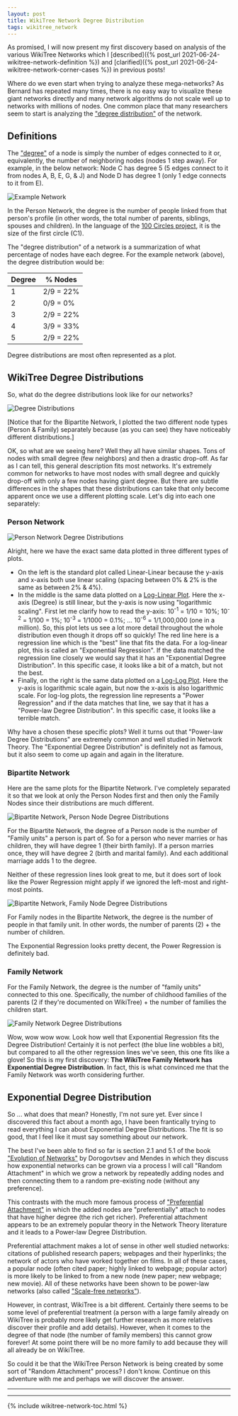 ```yaml
---
layout: post
title: WikiTree Network Degree Distribution
tags: wikitree_network
---
```


As promised, I will now present my first discovery based on analysis of the various WikiTree Networks which I [described]({% post_url 2021-06-24-wikitree-network-definition %}) and [clarified]({% post_url 2021-06-24-wikitree-network-corner-cases %}) in previous posts!

Where do we even start when trying to analyze these mega-networks? As Bernard has repeated many times, there is no easy way to visualize these giant networks directly and many network algorithms do not scale well up to networks with millions of nodes. One common place that many researchers seem to start is analyzing the ["degree distribution"](https://en.wikipedia.org/wiki/Degree_distribution) of the network.

## Definitions

The ["degree"](https://en.wikipedia.org/wiki/Degree_(graph_theory)) of a node is simply the number of edges connected to it or, equivalently, the number of neighboring nodes (nodes 1 step away). For example, in the below network: Node C has degree 5 (5 edges connect to it from nodes A, B, E, G, & J) and Node D has degree 1 (only 1 edge connects to it from E).

![Example Network](/assets/images/complex_person_network.png)

In the Person Network, the degree is the number of people linked from that person's profile (in other words, the total number of parents, siblings, spouses and children). In the language of the [100 Circles project](https://www.wikitree.com/wiki/Space:100_Circles), it is the size of the first circle (C1).

The "degree distribution" of a network is a summarization of what percentage of nodes have each degree. For the example network (above), the degree distribution would be:

| Degree |  % Nodes  |
| ------ | --------- | 
|      1 | 2/9 = 22% |
|      2 | 0/9 =  0% |
|      3 | 2/9 = 22% |
|      4 | 3/9 = 33% |
|      5 | 2/9 = 22% |

Degree distributions are most often represented as a plot.

## WikiTree Degree Distributions

So, what do the degree distributions look like for our networks?

![Degree Distributions](/assets/images/degrees_combined_linear.png)

[Notice that for the Bipartite Network, I plotted the two different node types (Person & Family) separately because (as you can see) they have noticeably different distributions.]

OK, so what are we seeing here? Well they all have similar shapes. Tons of nodes with small degree (few neighbors) and then a drastic drop-off. As far as I can tell, this general description fits most networks. It's extremely common for networks to have most nodes with small degree and quickly drop-off with only a few nodes having giant degree. But there are subtle differences in the shapes that these distributions can take that only become apparent once we use a different plotting scale. Let's dig into each one separately:

### Person Network

![Person Network Degree Distributions](/assets/images/degrees_person.png)

Alright, here we have the exact same data plotted in three different types of plots.
* On the left is the standard plot called Linear-Linear because the y-axis and x-axis both use linear scaling (spacing between 0% & 2% is the same as between 2% & 4%).
* In the middle is the same data plotted on a [Log-Linear Plot](https://en.wikipedia.org/wiki/Semi-log_plot). Here the x-axis (Degree) is still linear, but the y-axis is now using "logarithmic scaling". First let me clarify how to read the y-axis: 10<sup>-1</sup> = 1/10 = 10%; 10<sup>-2</sup> = 1/100 = 1%; 10<sup>-3</sup> = 1/1000 = 0.1%; ... 10<sup>-6</sup> = 1/1,000,000 (one in a million). So, this plot lets us see a lot more detail throughout the whole distribution even though it drops off so quickly! The red line here is a regression line which is the "best" line that fits the data. For a log-linear plot, this is called an "Exponential Regression". If the data matched the regression line closely we would say that it has an "Exponential Degree Distribution". In this specific case, it looks like a bit of a match, but not the best.
* Finally, on the right is the same data plotted on a [Log-Log Plot](https://en.wikipedia.org/wiki/Log%E2%80%93log_plot). Here the y-axis is logarithmic scale again, but now the x-axis is also logarithmic scale. For log-log plots, the regression line represents a "Power Regression" and if the data matches that line, we say that it has a "Power-law Degree Distribution". In this specific case, it looks like a terrible match.

Why have a chosen these specific plots? Well it turns out that "Power-law Degree Distributions" are extremely common and well studied in Network Theory. The "Exponential Degree Distribution" is definitely not as famous, but it also seem to come up again and again in the literature.

### Bipartite Network

Here are the same plots for the Bipartite Network. I've completely separated it so that we look at only the Person Nodes first and then only the Family Nodes since their distributions are much different.

![Bipartite Network, Person Node Degree Distributions](/assets/images/degrees_bi_person.png)

For the Bipartite Network, the degree of a Person node is the number of "Family units" a person is part of. So for a person who never marries or has children, they will have degree 1 (their birth family). If a person marries once, they will have degree 2 (birth and marital family). And each additional marriage adds 1 to the degree.

Neither of these regression lines look great to me, but it does sort of look like the Power Regression might apply if we ignored the left-most and right-most points.

![Bipartite Network, Family Node Degree Distributions](/assets/images/degrees_bi_family.png)

For Family nodes in the Bipartite Network, the degree is the number of people in that family unit. In other words, the number of parents (2) + the number of children. 

The Exponential Regression looks pretty decent, the Power Regression is definitely bad.

### Family Network

For the Family Network, the degree is the number of "family units" connected to this one. Specifically, the number of childhood families of the parents (2 if they're documented on WikiTree) + the number of families the children start.

![Family Network Degree Distributions](/assets/images/degrees_family.png)

Wow, wow wow wow. Look how well that Exponential Regression fits the Degree Distribution! Certainly it is not perfect (the blue line wobbles a bit), but compared to all the other regression lines we've seen, this one fits like a glove! So this is my first discovery: **The WikiTree Family Network has Exponential Degree Distribution**. In fact, this is what convinced me that the Family Network was worth considering further.

## Exponential Degree Distribution

So ... what does that mean? Honestly, I'm not sure yet. Ever since I discovered this fact about a month ago, I have been frantically trying to read everything I can about Exponential Degree Distributions. The fit is so good, that I feel like it must say something about our network.

The best I've been able to find so far is section 2.1 and 5.1 of the book ["Evolution of Networks"](https://doi.org/10.1093/acprof:oso/9780198515906.001.0001) by Dorogovtsev and Mendes in which they discuss how exponential networks can be grown via a process I will call "Random Attachment" in which we grow a network by repeatedly adding nodes and then connecting them to a random pre-existing node (without any preference).

This contrasts with the much more famous process of ["Preferential Attachment"](https://en.wikipedia.org/wiki/Preferential_attachment) in which the added nodes are "preferentially" attach to nodes that have higher degree (the rich get richer). Preferential attachment appears to be an extremely popular theory in the Network Theory literature and it leads to a Power-law Degree Distribution.

Preferential attachment makes a lot of sense in other well studied networks: citations of published research papers; webpages and their hyperlinks; the network of actors who have worked together on films. In all of these cases, a popular node (often cited paper; highly linked to webpage; popular actor) is more likely to be linked to from a new node (new paper; new webpage; new movie). All of these networks have been shown to be power-law networks (also called ["Scale-free networks"](https://en.wikipedia.org/wiki/Scale-free_network)).

However, in contrast, WikiTree is a bit different. Certainly there seems to be some level of preferential treatment (a person with a large family already on WikiTree is probably more likely get further research as more relatives discover their profile and add details). However, when it comes to the degree of that node (the number of family members) this cannot grow forever! At some point there will be no more family to add because they will all already be on WikiTree.

So could it be that the WikiTree Person Network is being created by some sort of "Random Attachment" process? I don't know. Continue on this adventure with me and perhaps we will discover the answer.

---------

---------

{% include wikitree-network-toc.html %}
